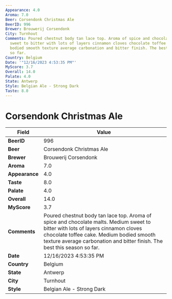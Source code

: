 ```yaml
---
Appearance: 4.0
Aroma: 7.0
Beer: Corsendonk Christmas Ale
BeerID: 996
Brewer: Brouwerij Corsendonk
City: Turnhout
Comments: Poured chestnut body tan lace top. Aroma of spice and chocolate malts. Medium
  sweet to bitter with lots of layers cinnamon cloves chocolate toffee cake. Medium
  bodied smooth texture average carbonation and bitter finish. The best this season
  so far.
Country: Belgium
Date: '"12/16/2023 4:53:35 PM"'
MyScore: 3.7
Overall: 14.0
Palate: 4.0
State: Antwerp
Style: Belgian Ale - Strong Dark
Taste: 8.0
---
```


# Corsendonk Christmas Ale

| Field         | Value |
|---------------|-------|
| **BeerID** | 996 |
| **Beer** | Corsendonk Christmas Ale |
| **Brewer** | Brouwerij Corsendonk |
| **Aroma** | 7.0 |
| **Appearance** | 4.0 |
| **Taste** | 8.0 |
| **Palate** | 4.0 |
| **Overall** | 14.0 |
| **MyScore** | 3.7 |
| **Comments** | Poured chestnut body tan lace top. Aroma of spice and chocolate malts. Medium sweet to bitter with lots of layers cinnamon cloves chocolate toffee cake. Medium bodied smooth texture average carbonation and bitter finish. The best this season so far. |
| **Date** | 12/16/2023 4:53:35 PM |
| **Country** | Belgium |
| **State** | Antwerp |
| **City** | Turnhout |
| **Style** | Belgian Ale - Strong Dark |
